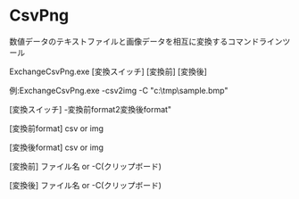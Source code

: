 # CsvPng

数値データのテキストファイルと画像データを相互に変換するコマンドラインツール

ExchangeCsvPng.exe [変換スイッチ] [変換前]  [変換後]

例:ExchangeCsvPng.exe -csv2img -C "c:\tmp\sample.bmp"

[変換スイッチ] -変換前format2変換後format"

  [変換前format] csv or img
  
  [変換後format] csv or img
  
[変換前] ファイル名 or -C(クリップボード)

[変換後] ファイル名 or -C(クリップボード)
